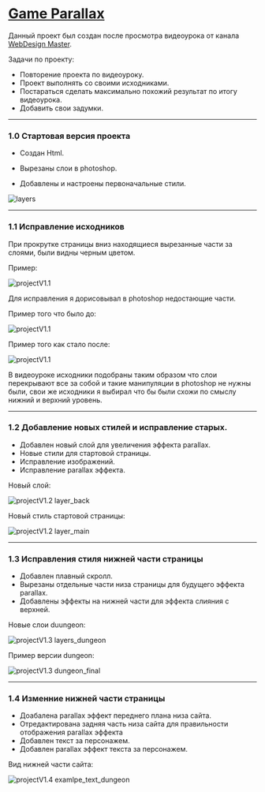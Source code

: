 # [Game Parallax](https://game-parralax-7sruu94qw-twincki.vercel.app/)

Данный проект был создан после просмотра видеоурока от канала [WebDesign Master](https://www.youtube.com/@wdm).

Задачи по проекту:

- Повторение проекта по видеоуроку.
- Проект выполнять со своими исходниками.
- Постараться сделать максимально похожий результат по итогу видеоурока.
- Добавить свои задумки.

---

### 1.0 Стартовая версия проекта

- Создан Html.
- Вырезаны слои в photoshop.

- Добавлены и настроены первоначальные стили.

![layers](material_for_description/layers.jpg)

---

### 1.1 Исправление исходников

При прокрутке страницы вниз находящиеся вырезанные части за слоями, были видны черным цветом.

Пример:

![projectV1.1](material_for_description/layers_example.jpg)

Для исправления я дорисовывал в photoshop недостающие части.

Пример того что было до:

![projectV1.1](material_for_description/city_example_before.jpg)

Пример того как стало после:

![projectV1.1](material_for_description/city_example_after.jpg)

В видеоуроке исходники подобраны таким образом что слои перекрывают все за собой и такие манипуляции в photoshop не нужны были, свои же исходники я выбирал что бы были схожи по смыслу нижний и верхний уровень.

---

### 1.2 Добавление новых стилей и исправление старых.

- Добавлен новый слой для увеличения эффекта parallax.
- Новые стили для стартовой страницы.
- Исправление изображений.
- Исправление parallax эффекта.

Новый слой:

![projectV1.2 layer_back](material_for_description/new_layer_back.jpg)

Новый стиль стартовой страницы:

![projectV1.2 layer_main](material_for_description/example_main.jpg)

---

### 1.3 Исправления стиля нижней части страницы

- Добавлен плавный скролл.
- Вырезаны отдельные части низа страницы для будущего эффекта parallax.
- Добавлены эффекты на нижней части для эффекта слияния с верхней.

Новые слои duungeon:

![projectV1.3 layers_dungeon](material_for_description/example_layers_dungeon.jpg)

Пример версии dungeon:

![projectV1.3 dungeon_final](material_for_description/dungeon_final.jpg)

---

### 1.4 Изменние нижней части страницы

- Доабалена parallax эффект переднего плана низа сайта.
- Отредактирована задняя часть низа сайта для правильности отображения parallax эффекта
- Добавлен текст за персонажем.
- Добавлен parallax эффект текста за персонажем.

Вид нижней части сайта:

![projectV1.4 examlpe_text_dungeon](material_for_description/example_text_dungeon.jpg)
